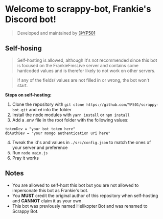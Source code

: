 # Welcome to scrappy-bot, Frankie's Discord bot!
> Developed and maintained by [@YP501](https://github.com/YP501)

## Self-hosing
> Self-hosting is allowed, although it's not recommended since this bot is focused on the FrankieFmsLive server and contains some hardcoded values and is therefor likely to not work on other servers.

> If any of the fields/ values are not filled in or wrong, the bot won't start.

**Steps on self-hosting:**
1. Clone the repository with `git clone https://github.com/YP501/scrappy-bot.git` and `cd` into the folder
2. Install the node modules with `yarn install` or `npm install`
3. Add a .env file in the root folder with the following values:
```
tokenDev = "your bot token here"
dbAuthDev = "your mongo authentication uri here"
```
4. Tweak the id's and values in `./src/config.json` to match the ones of your server and preference
5. Run `node main.js`
6. Pray it works
## Notes
- You are allowed to self-host this bot but you are not allowed to impersonate this bot as Frankie's bot.
- You **MUST** credit the original author of this repository when self-hosting and **CANNOT** claim it as your own.
- This bot was previously named Helikopter Bot and was renamed to Scrappy Bot.
